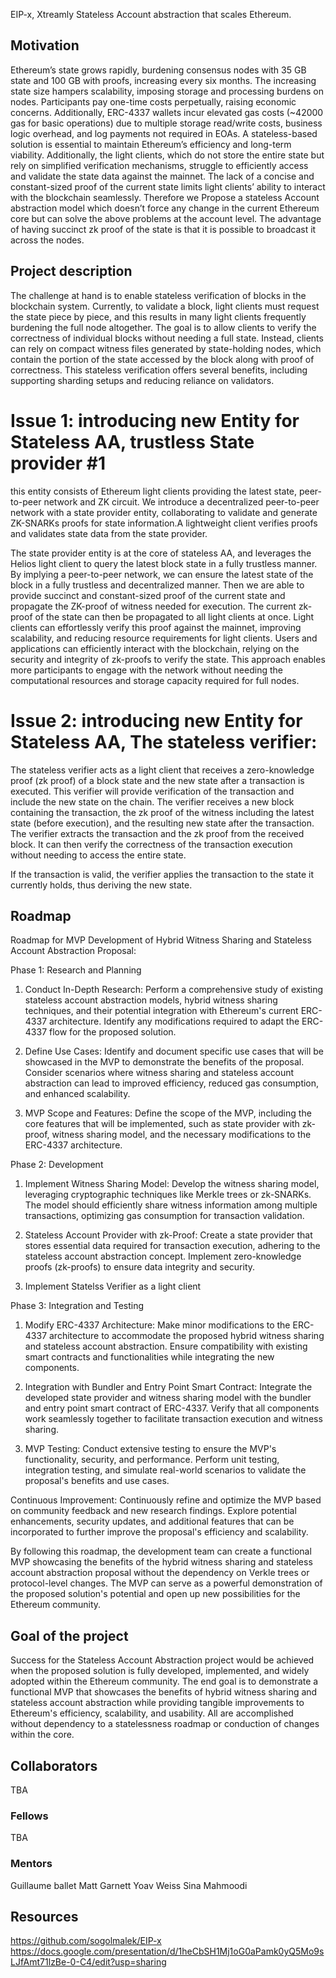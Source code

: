 EIP-x, Xtreamly
Stateless Account abstraction that scales Ethereum.

## Motivation
Ethereum’s state grows rapidly, burdening consensus nodes with 35 GB state and 100 GB with proofs, increasing every six months. The increasing state size hampers scalability, imposing storage and processing burdens on nodes. Participants pay one-time costs perpetually, raising economic concerns. Additionally, ERC-4337 wallets incur elevated gas costs (~42000 gas for basic operations) due to multiple storage read/write costs, business logic overhead, and log payments not required in EOAs. A stateless-based solution is essential to maintain Ethereum’s efficiency and long-term viability. Additionally, the light clients, which do not store the entire state but rely on simplified verification mechanisms, struggle to efficiently access and validate the state data against the mainnet. The lack of a concise and constant-sized proof of the current state limits light clients’ ability to interact with the blockchain seamlessly. Therefore we Propose a stateless Account abstraction model which doesn’t force any change in the current Ethereum core but can solve the above problems at the account level. The advantage of having succinct zk proof of the state is that it is possible to broadcast it across the nodes.

## ​​Project description

The challenge at hand is to enable stateless verification of blocks in the blockchain system. Currently, to validate a block, light clients must request the state piece by piece, and this results in many light clients frequently burdening the full node altogether. The goal is to allow clients to verify the correctness of individual blocks without needing a full state. Instead, clients can rely on compact witness files generated by state-holding nodes, which contain the portion of the state accessed by the block along with proof of correctness. This stateless verification offers several benefits, including supporting sharding setups and reducing reliance on validators.
# Issue 1: introducing new Entity for Stateless AA, trustless State provider #1

this entity consists of Ethereum light clients providing the latest state, peer-to-peer network and ZK circuit. We introduce a decentralized peer-to-peer network with a state provider entity, collaborating to validate and generate ZK-SNARKs proofs for state information.A lightweight client verifies proofs and validates state data from the state provider.

The state provider entity is at the core of stateless AA, and leverages the Helios light client to query the latest block state in a fully trustless manner. By implying
a peer-to-peer network, we can ensure the latest state of the block in a fully trustless and decentralized manner. Then we are able to provide succinct and constant-sized proof of the current state and propagate the ZK-proof of witness needed for execution. The current zk-proof of the state can then be propagated to all light clients at once. Light clients can effortlessly verify this proof against the mainnet, improving scalability, and reducing resource requirements for light clients. Users and applications can efficiently interact with the blockchain, relying on the security and integrity of zk-proofs to verify the state. This approach enables more participants to engage with the network without needing the computational resources and storage capacity required for full nodes.

# Issue 2: introducing new Entity for Stateless AA, The stateless verifier:

The stateless verifier acts as a light client that receives a zero-knowledge proof (zk proof) of a block state and the new state after a transaction is executed. This verifier will provide verification of the transaction and include the new state on the chain. The verifier receives a new block containing the transaction, the zk proof of the witness including the latest state (before execution), and the resulting new state after the transaction. The verifier extracts the transaction and the zk proof from the received block. It can then verify the correctness of the transaction execution without needing to access the entire state.

If the transaction is valid, the verifier applies the transaction to the state it currently holds, thus deriving the new state.

## Roadmap


Roadmap for MVP Development of Hybrid Witness Sharing and Stateless Account Abstraction Proposal:

Phase 1: Research and Planning

1. Conduct In-Depth Research: Perform a comprehensive study of existing stateless account abstraction models,
   hybrid witness sharing techniques, and their potential integration with Ethereum's current ERC-4337 architecture.
   Identify any modifications required to adapt the ERC-4337 flow for the proposed solution.

2. Define Use Cases: Identify and document specific use cases that will be showcased in the MVP to demonstrate
   the benefits of the proposal. Consider scenarios where witness sharing and stateless account abstraction can lead
   to improved efficiency, reduced gas consumption, and enhanced scalability.

3. MVP Scope and Features: Define the scope of the MVP, including the core features that will be implemented,
    such as state provider with zk-proof, witness sharing model, and the necessary modifications to the ERC-4337 architecture.

Phase 2: Development

1. Implement Witness Sharing Model: Develop the witness sharing model, leveraging cryptographic techniques like Merkle trees or zk-SNARKs.
   The model should efficiently share witness information among multiple transactions, optimizing gas consumption for transaction validation.

2. Stateless Account Provider with zk-Proof: Create a state provider that stores essential data required for transaction execution,
  adhering to the stateless account abstraction concept. Implement zero-knowledge proofs (zk-proofs) to ensure data integrity and security.

3. Implement Statelss Verifier as a light client

Phase 3: Integration and Testing

1.  Modify ERC-4337 Architecture: Make minor modifications to the ERC-4337 architecture to accommodate the proposed hybrid witness
   sharing and stateless account abstraction. Ensure compatibility with existing smart contracts and functionalities while integrating the new components.
3.  Integration with Bundler and Entry Point Smart Contract: Integrate the developed state provider and witness sharing model
   with the bundler and entry point smart contract of ERC-4337. Verify that all components work seamlessly together to
   facilitate transaction execution and witness sharing.

4. MVP Testing: Conduct extensive testing to ensure the MVP's functionality, security, and performance. Perform unit testing,
   integration testing, and simulate real-world scenarios to validate the proposal's benefits and use cases.


Continuous Improvement: Continuously refine and optimize the MVP based on community feedback and new research findings.
 Explore potential enhancements, security updates, and additional features that can be incorporated to further improve the proposal's efficiency and scalability.

By following this roadmap, the development team can create a functional MVP showcasing the benefits of the hybrid witness sharing and stateless account abstraction proposal without the dependency on Verkle trees or protocol-level changes. The MVP can serve as a powerful demonstration of the proposed solution's potential and open up new possibilities for the Ethereum community.


## Goal of the project

Success for the  Stateless Account Abstraction project would be achieved when the proposed solution is 
fully developed, implemented, and widely adopted within the Ethereum community. The end goal is to demonstrate a functional MVP 
that showcases the benefits of hybrid witness sharing and stateless account abstraction while providing tangible improvements to 
Ethereum's efficiency, scalability, and usability. All are accomplished without dependency to a statelessness roadmap or conduction 
of changes within the core. 


## Collaborators
TBA
### Fellows 
TBA

### Mentors

Guillaume ballet 
Matt Garnett
Yoav Weiss
Sina Mahmoodi 

## Resources
https://github.com/sogolmalek/EIP-x
https://docs.google.com/presentation/d/1heCbSH1Mj1oG0aPamk0yQ5Mo9sLJfAmt71lzBe-0-C4/edit?usp=sharing
